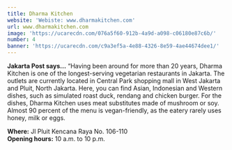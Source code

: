 ```yaml
---
title: Dharma Kitchen
website: 'Webiste: www.dharmakitchen.com'
url: www.dharmakitchen.com
image: 'https://ucarecdn.com/076a5f60-912b-4a9d-a098-c06180e87c6b/'
number: 4
banner: 'https://ucarecdn.com/c9a3ef5a-4e88-4326-8e59-4ae44674dee1/'
---
```

**Jakarta Post says…**  “Having been around for more than 20 years, Dharma Kitchen is one of the longest-serving vegetarian restaurants in Jakarta. The outlets are currently located in Central Park shopping mall in West Jakarta and Pluit, North Jakarta. Here, you can find Asian, Indonesian and Western dishes, such as simulated roast duck, rendang and chicken burger. For the dishes, Dharma Kitchen uses meat substitutes made of mushroom or soy. Almost 90 percent of the menu is vegan-friendly, as the eatery rarely uses honey, milk or eggs.

**Where:** Jl Pluit Kencana Raya No. 106-110
\
**Opening hours:** 10 a.m. to 10 p.m.
